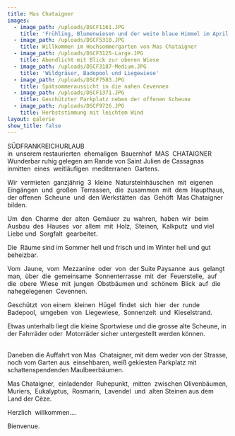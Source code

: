 ```yaml
---
title: Mas Chataigner
images:
  - image_path: /uploads/DSCF1161.JPG
    title: 'Frühling, Blumenwiesen und der weite blaue Himmel im April'
  - image_path: /uploads/DSCF5310.JPG
    title: Willkommen im Hochsommergarten von Mas Chataigner
  - image_path: /uploads/DSCF3125-Large.JPG
    title: Abendlicht mit Blick zur oberen Wiese
  - image_path: /uploads/DSCF3187-Medium.JPG
    title: 'Wildgräser, Badepool und Liegewiese'
  - image_path: /uploads/DSCF7583.JPG
    title: Spätsommeraussicht in die nahen Cevennen
  - image_path: /uploads/DSCF1371.JPG
    title: Geschützter Parkplatz neben der offenen Scheune
  - image_path: /uploads/DSCF9726.JPG
    title: Herbststimmung mit leichtem Wind
layout: galerie
show_title: false
---
```


S&Uuml;DFRANKREICHURLAUB<br>in&nbsp; unserem restaurierten&nbsp; ehemaligen&nbsp; Bauernhof&nbsp; MAS &nbsp;CHATAIGNER<br>Wunderbar ruhig gelegen am Rande von Saint Julien de Cassagnas inmitten&nbsp; eines&nbsp; weitl&auml;ufigen&nbsp; mediterranen&nbsp; Gartens.

Wir&nbsp; vermieten&nbsp; ganzj&auml;hrig&nbsp; 3&nbsp; kleine&nbsp; Natur&shy;stein&shy;h&auml;uschen&nbsp; mit&nbsp; eigenen&nbsp; Eing&auml;ngen&nbsp; und&nbsp; gro&szlig;en&nbsp; Terrassen,&nbsp; die&nbsp; zusammen&nbsp; mit&nbsp; dem&nbsp; Haupthaus,&nbsp; der offenen&nbsp; Scheune&nbsp; und&nbsp; den Werkst&auml;tten&nbsp; das&nbsp; Gehöft&nbsp; Mas Chataigner&nbsp; bilden.

Um&nbsp; den&nbsp; Charme&nbsp; der&nbsp; alten&nbsp; Gem&auml;uer&nbsp; zu&nbsp; wahren,&nbsp; haben&nbsp; wir&nbsp; beim&nbsp; Ausbau&nbsp; des&nbsp; Hauses&nbsp; vor&nbsp; allem&nbsp; mit&nbsp; Holz,&nbsp; Steinen,&nbsp; Kalkputz&nbsp; und viel Liebe und&nbsp; Sorgfalt&nbsp; gearbeitet.

Die&nbsp; R&auml;ume sind im Sommer hell und frisch und im Winter hell und gut beheizbar.

Vom&nbsp; Jaune,&nbsp; vom&nbsp; Mezzanine&nbsp; oder&nbsp; von&nbsp; der Suite Paysanne&nbsp; aus&nbsp; gelangt&nbsp; man,&nbsp; &uuml;ber&nbsp; die&nbsp; gemeinsame&nbsp; Sonnenterrasse&nbsp; mit&nbsp; der&nbsp; Feuerstelle,&nbsp; auf&nbsp; die&nbsp; obere&nbsp; Wiese&nbsp; mit&nbsp; jungen&nbsp; Obstb&auml;umen und&nbsp; schönem&nbsp; Blick&nbsp; auf&nbsp; die&nbsp; nahegelegenen&nbsp; Cevennen.

Gesch&uuml;tzt&nbsp; von einem&nbsp; kleinen&nbsp; H&uuml;gel&nbsp; findet&nbsp; sich&nbsp; hier&nbsp; der&nbsp; runde Badepool,&nbsp; umgeben&nbsp; von&nbsp; Liegewiese,&nbsp; Sonnenzelt&nbsp; und&nbsp; Kieselstrand.

Etwas unterhalb liegt die kleine Sportwiese und die grosse alte Scheune, in der Fahrr&auml;der oder&nbsp; Motorr&auml;der sicher untergestellt werden können. &nbsp; &nbsp; &nbsp; &nbsp; &nbsp; &nbsp; &nbsp; &nbsp; &nbsp; &nbsp; &nbsp; &nbsp; &nbsp; &nbsp; &nbsp; &nbsp; &nbsp; &nbsp; &nbsp; &nbsp; &nbsp; &nbsp; &nbsp; &nbsp; &nbsp; &nbsp; &nbsp; &nbsp;&nbsp;&nbsp;

Daneben die Auffahrt von Mas&nbsp; Chataigner, mit dem weder von der Strasse, noch vom Garten aus&nbsp; einsehbaren, wei&szlig; gekiesten Parkplatz mit schattenspendenden Maulbeerb&auml;umen.

Mas Chataigner,&nbsp; einladender&nbsp; Ruhepunkt,&nbsp; mitten&nbsp; zwischen Olivenb&auml;umen,&nbsp; Muriers,&nbsp; Eukalyptus,&nbsp; Rosmarin,&nbsp; Lavendel&nbsp; und&nbsp; alten Steinen aus dem&nbsp; Land der C&egrave;ze.

Herzlich&nbsp; willkommen….

Bienvenue.